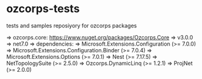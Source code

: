 # ozcorps-tests

tests and samples reposiyory for ozcorps packages

=> ozcorps.core: https://www.nuget.org/packages/Ozcorps.Core
  => v3.0.0
    => net7.0
    => dependencies:
      => Microsoft.Extensions.Configuration (>= 7.0.0)
      => Microsoft.Extensions.Configuration.Binder (>= 7.0.4)
      => Microsoft.Extensions.Options (>= 7.0.1)
      => Nest (>= 7.17.5)
      => NetTopologySuite (>= 2.5.0)
      => Ozcorps.DynamicLinq (>= 1.2.1)
      => ProjNet (>= 2.0.0)